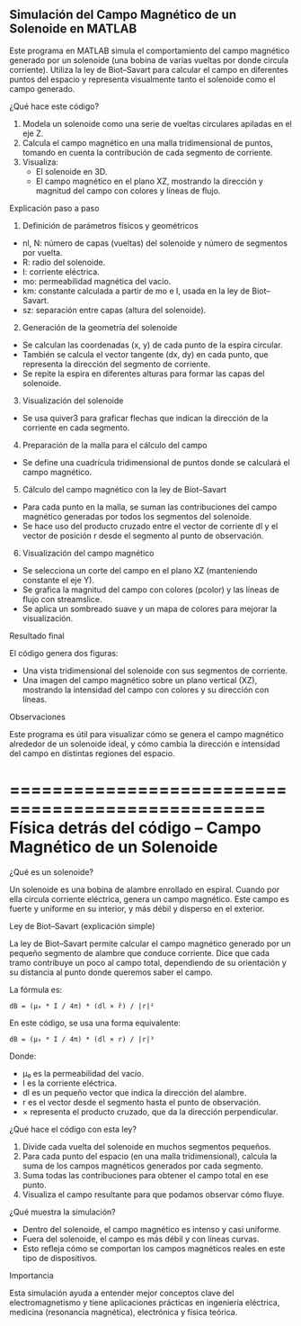 
## Simulación del Campo Magnético de un Solenoide en MATLAB

Este programa en MATLAB simula el comportamiento del campo magnético generado por un solenoide (una bobina de varias vueltas por donde circula corriente). Utiliza la ley de Biot–Savart para calcular el campo en diferentes puntos del espacio y representa visualmente tanto el solenoide como el campo generado.

¿Qué hace este código?

1. Modela un solenoide como una serie de vueltas circulares apiladas en el eje Z.
2. Calcula el campo magnético en una malla tridimensional de puntos, tomando en cuenta la contribución de cada segmento de corriente.
3. Visualiza:
   - El solenoide en 3D.
   - El campo magnético en el plano XZ, mostrando la dirección y magnitud del campo con colores y líneas de flujo.

Explicación paso a paso

1. Definición de parámetros físicos y geométricos
- nl, N: número de capas (vueltas) del solenoide y número de segmentos por vuelta.
- R: radio del solenoide.
- I: corriente eléctrica.
- mo: permeabilidad magnética del vacío.
- km: constante calculada a partir de mo e I, usada en la ley de Biot–Savart.
- sz: separación entre capas (altura del solenoide).

2. Generación de la geometría del solenoide
- Se calculan las coordenadas (x, y) de cada punto de la espira circular.
- También se calcula el vector tangente (dx, dy) en cada punto, que representa la dirección del segmento de corriente.
- Se repite la espira en diferentes alturas para formar las capas del solenoide.

3. Visualización del solenoide
- Se usa quiver3 para graficar flechas que indican la dirección de la corriente en cada segmento.

4. Preparación de la malla para el cálculo del campo
- Se define una cuadrícula tridimensional de puntos donde se calculará el campo magnético.

5. Cálculo del campo magnético con la ley de Biot–Savart
- Para cada punto en la malla, se suman las contribuciones del campo magnético generadas por todos los segmentos del solenoide.
- Se hace uso del producto cruzado entre el vector de corriente dl y el vector de posición r desde el segmento al punto de observación.

6. Visualización del campo magnético
- Se selecciona un corte del campo en el plano XZ (manteniendo constante el eje Y).
- Se grafica la magnitud del campo con colores (pcolor) y las líneas de flujo con streamslice.
- Se aplica un sombreado suave y un mapa de colores para mejorar la visualización.

Resultado final

El código genera dos figuras:

- Una vista tridimensional del solenoide con sus segmentos de corriente.
- Una imagen del campo magnético sobre un plano vertical (XZ), mostrando la intensidad del campo con colores y su dirección con líneas.

Observaciones

Este programa es útil para visualizar cómo se genera el campo magnético alrededor de un solenoide ideal, y cómo cambia la dirección e intensidad del campo en distintas regiones del espacio.


==================================================
Física detrás del código – Campo Magnético de un Solenoide
==================================================

¿Qué es un solenoide?

Un solenoide es una bobina de alambre enrollado en espiral. Cuando por ella circula corriente eléctrica, genera un campo magnético. Este campo es fuerte y uniforme en su interior, y más débil y disperso en el exterior.

Ley de Biot–Savart (explicación simple)

La ley de Biot–Savart permite calcular el campo magnético generado por un pequeño segmento de alambre que conduce corriente. Dice que cada tramo contribuye un poco al campo total, dependiendo de su orientación y su distancia al punto donde queremos saber el campo.

La fórmula es:

    dB = (μ₀ * I / 4π) * (dl × r̂) / |r|²

En este código, se usa una forma equivalente:

    dB = (μ₀ * I / 4π) * (dl × r) / |r|³

Donde:
- μ₀ es la permeabilidad del vacío.
- I es la corriente eléctrica.
- dl es un pequeño vector que indica la dirección del alambre.
- r es el vector desde el segmento hasta el punto de observación.
- × representa el producto cruzado, que da la dirección perpendicular.

¿Qué hace el código con esta ley?

1. Divide cada vuelta del solenoide en muchos segmentos pequeños.
2. Para cada punto del espacio (en una malla tridimensional), calcula la suma de los campos magnéticos generados por cada segmento.
3. Suma todas las contribuciones para obtener el campo total en ese punto.
4. Visualiza el campo resultante para que podamos observar cómo fluye.

¿Qué muestra la simulación?

- Dentro del solenoide, el campo magnético es intenso y casi uniforme.
- Fuera del solenoide, el campo es más débil y con líneas curvas.
- Esto refleja cómo se comportan los campos magnéticos reales en este tipo de dispositivos.

Importancia

Esta simulación ayuda a entender mejor conceptos clave del electromagnetismo y tiene aplicaciones prácticas en ingeniería eléctrica, medicina (resonancia magnética), electrónica y física teórica.
